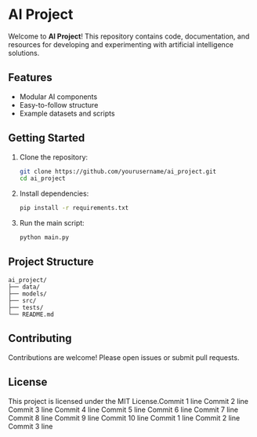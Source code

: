 # AI Project

Welcome to **AI Project**! This repository contains code, documentation, and resources for developing and experimenting with artificial intelligence solutions.

## Features

- Modular AI components
- Easy-to-follow structure
- Example datasets and scripts

## Getting Started

1. Clone the repository:
    ```bash
    git clone https://github.com/yourusername/ai_project.git
    cd ai_project
    ```
2. Install dependencies:
    ```bash
    pip install -r requirements.txt
    ```
3. Run the main script:
    ```bash
    python main.py
    ```

## Project Structure

```
ai_project/
├── data/
├── models/
├── src/
├── tests/
└── README.md
```

## Contributing

Contributions are welcome! Please open issues or submit pull requests.

## License

This project is licensed under the MIT License.Commit 1 line
Commit 2 line
Commit 3 line
Commit 4 line
Commit 5 line
Commit 6 line
Commit 7 line
Commit 8 line
Commit 9 line
Commit 10 line
Commit 1 line
Commit 2 line
Commit 3 line
